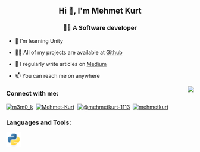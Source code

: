 <h2 align="center">Hi 👋, I'm Mehmet Kurt</h2>
<h3 align="center">👨‍💻 A Software developer</h3>

- 🔭 I’m learning Unity

- 👨‍💻 All of my projects are available at [Github](github.com/m3m0K)

- 📝 I regularly write articles on [Medium](https://mehmetkurt-1113.medium.com/)

- 📫 You can reach me on anywhere
<img align='right' src="https://github-readme-stats.vercel.app/api?username=m3m0K&show_icons=true">

<h3 align="left">Connect with me:</h3>
<p align="left">
<a href="https://twitter.com/m3m0_k" target="blank"><img align="center" src="https://www.vectorlogo.zone/logos/twitter/twitter-tile.svg" alt="m3m0_k" height="30" width="30" /></a>&nbsp;
<a href="https://linkedin.com/in/mehmet-kurt-27133a193" target="blank"><img align="center" src="https://www.vectorlogo.zone/logos/linkedin/linkedin-icon.svg" alt="Mehmet-Kurt" height="30" width="30"/></a>&nbsp;
<a href="https://medium.com/@mehmetkurt-1113" target="blank"><img align="center" src="https://www.vectorlogo.zone/logos/medium/medium-icon.svg" alt="@mehmetkurt-1113" height="30" width="30" /></a>&nbsp;
<a href="mailto:mehmetkurt.1113@gmail.com" target="blank"><img align="center" src="https://www.vectorlogo.zone/logos/gmail/gmail-icon.svg" alt="mehmetkurt" height="30" width="30" /></a>&nbsp;
</p>

<h3 align="left">Languages and Tools:</h3>
<p align="left"> <a href="https://www.w3schools.com/python/" target="_blank"> <img src="https://raw.githubusercontent.com/devicons/devicon/master/icons/python/python-original.svg" alt="python" width="40" height="40"/> </a> </p>
